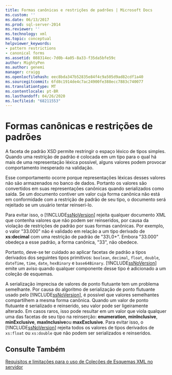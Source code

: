 ```yaml
---
title: Formas canônicas e restrições de padrões | Microsoft Docs
ms.custom: ''
ms.date: 06/13/2017
ms.prod: sql-server-2014
ms.reviewer: ''
ms.technology: xml
ms.topic: conceptual
helpviewer_keywords:
- pattern restrictions
- canonical forms
ms.assetid: 088314ec-7d0b-4a05-8a33-f35da5bfe59c
author: MightyPen
ms.author: genemi
manager: craigg
ms.openlocfilehash: eec8bda347b52835e84f4c9a505d9ad82cdf1a40
ms.sourcegitcommit: 6fd8c1914de4c7ac24900fe388ecc7883c740077
ms.translationtype: MT
ms.contentlocale: pt-BR
ms.lasthandoff: 04/26/2020
ms.locfileid: "68211553"
---
```

# <a name="canonical-forms-and-pattern-restrictions"></a>Formas canônicas e restrições de padrões
  A faceta de padrão XSD permite restringir o espaço léxico de tipos simples. Quando uma restrição de padrão é colocada em um tipo para o qual há mais de uma representação léxica possível, alguns valores podem provocar comportamento inesperado na validação.  
  
 Esse comportamento ocorre porque representações léxicas desses valores não são armazenados no banco de dados. Portanto os valores são convertidos em suas representações canônicas quando serializados como saída. Se um documento contiver um valor cuja forma canônica não está em conformidade com a restrição de padrão de seu tipo, o documento será rejeitado se um usuário tentar reinseri-lo.  
  
 Para evitar isso, o [!INCLUDE[ssNoVersion](../../includes/ssnoversion-md.md)] rejeita qualquer documento XML que contenha valores que não podem ser reinseridos, por causa da violação de restrições de padrão por suas formas canônicas. Por exemplo, o valor "33.000" não é validado em relação a um tipo derivado de **xs:decimal** com uma restrição de padrão de "33\\.0+". Embora "33.000" obedeça a esse padrão, a forma canônica, "33", não obedece.  
  
 Portanto, deve-se ter cuidado ao aplicar facetas de padrão a tipos derivados dos seguintes tipos primitivos: `boolean`, `decimal`, `float`, `double`, `dateTime`, `time`, `date`, `hexBinary` e `base64Binary`. [!INCLUDE[ssNoVersion](../../includes/ssnoversion-md.md)] emite um aviso quando qualquer componente desse tipo é adicionado a um coleção de esquemas.  
  
 A serialização imprecisa de valores de ponto flutuante tem um problema semelhante. Por causa do algoritmo de serialização de ponto flutuante usado pelo [!INCLUDE[ssNoVersion](../../includes/ssnoversion-md.md)], é possível que valores semelhantes compartilhem a mesma forma canônica. Quando um valor de ponto flutuante é serializado e reinserido, seu valor pode ser ligeiramente alterado. Em casos raros, isso pode resultar em um valor que viola qualquer uma das facetas de seu tipo na reinserção: **enumeration**, **minInclusive**, **minExclusive**, **maxInclusive**ou **maxExclusive**. Para evitar isso, o [!INCLUDE[ssNoVersion](../../includes/ssnoversion-md.md)] rejeita todos os valores de tipos derivados de `xs:float` ou `xs:double` que não podem ser serializados e reinseridos.  
  
## <a name="see-also"></a>Consulte Também  
 [Requisitos e limitações para o uso de Coleções de Esquemas XML no servidor](requirements-and-limitations-for-xml-schema-collections-on-the-server.md)  
  
  
